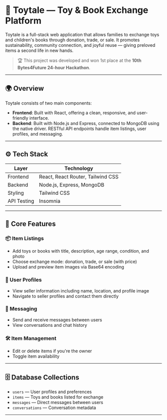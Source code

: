 # 🧸 Toytale — Toy & Book Exchange Platform

Toytale is a full-stack web application that allows families to exchange toys and children's books through donation, trade, or sale. It promotes sustainability, community connection, and joyful reuse — giving preloved items a second life in new hands.

>🏆 This project was developed and won 1st place at the **10th Bytes4Future 24-hour Hackathon**.

---

## 🌍 Overview

Toytale consists of two main components:

- **Frontend**: Built with React, offering a clean, responsive, and user-friendly interface.
- **Backend**: Built with Node.js and Express, connected to MongoDB using the native driver. RESTful API endpoints handle item listings, user profiles, and messaging.

---

## ⚙️ Tech Stack

| Layer        | Technology                            |
|--------------|----------------------------------------|
| Frontend     | React, React Router, Tailwind CSS      |
| Backend      | Node.js, Express, MongoDB              |
| Styling      | Tailwind CSS                           |
| API Testing  | Insomnia                               |

---

## 🧩 Core Features

### 📦 Item Listings

- Add toys or books with title, description, age range, condition, and photo
- Choose exchange mode: donation, trade, or sale (with price)
- Upload and preview item images via Base64 encoding

### 👤 User Profiles

- View seller information including name, location, and profile image
- Navigate to seller profiles and contact them directly

### 💬 Messaging

- Send and receive messages between users
- View conversations and chat history

### 🛠️ Item Management

- Edit or delete items if you're the owner
- Toggle item availability

---

## 🗄️ Database Collections

- `users` — User profiles and preferences  
- `items` — Toys and books listed for exchange  
- `messages` — Direct messages between users  
- `conversations` — Conversation metadata  

---

